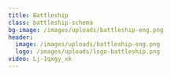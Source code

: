 ```yaml
---
title: Battleship
class: battleship-schema
bg-image: /images/uploads/battleship-eng.png
header:
  image: /images/uploads/battleship-eng.png
  logo: /images/uploads/logo-battleship.png
video: Lj-1qxgy_xk
---
```


